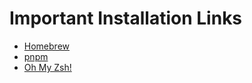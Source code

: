 # Important Installation Links

- [Homebrew](https://brew.sh/)
- [pnpm](https://pnpm.io/installation)
- [Oh My Zsh!](https://ohmyz.sh/#install)

